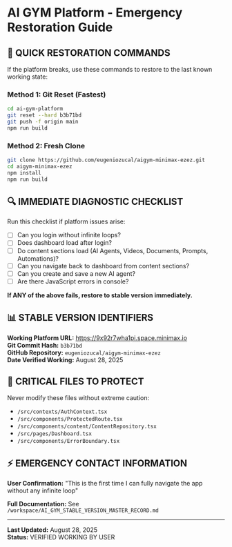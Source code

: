 # AI GYM Platform - Emergency Restoration Guide

## 🚨 **QUICK RESTORATION COMMANDS**

If the platform breaks, use these commands to restore to the last known working state:

### **Method 1: Git Reset (Fastest)**
```bash
cd ai-gym-platform
git reset --hard b3b71bd
git push -f origin main
npm run build
```

### **Method 2: Fresh Clone**
```bash
git clone https://github.com/eugeniozucal/aigym-minimax-ezez.git
cd aigym-minimax-ezez
npm install
npm run build
```

## 🔍 **IMMEDIATE DIAGNOSTIC CHECKLIST**

Run this checklist if platform issues arise:

- [ ] Can you login without infinite loops?
- [ ] Does dashboard load after login?
- [ ] Do content sections load (AI Agents, Videos, Documents, Prompts, Automations)?
- [ ] Can you navigate back to dashboard from content sections?
- [ ] Can you create and save a new AI agent?
- [ ] Are there JavaScript errors in console?

**If ANY of the above fails, restore to stable version immediately.**

## 📊 **STABLE VERSION IDENTIFIERS**

**Working Platform URL:** https://9x92r7wha1pi.space.minimax.io  
**Git Commit Hash:** `b3b71bd`  
**GitHub Repository:** `eugeniozucal/aigym-minimax-ezez`  
**Date Verified Working:** August 28, 2025

## 🔧 **CRITICAL FILES TO PROTECT**

Never modify these files without extreme caution:
- `/src/contexts/AuthContext.tsx`
- `/src/components/ProtectedRoute.tsx` 
- `/src/components/content/ContentRepository.tsx`
- `/src/pages/Dashboard.tsx`
- `/src/components/ErrorBoundary.tsx`

## ⚡ **EMERGENCY CONTACT INFORMATION**

**User Confirmation:** "This is the first time I can fully navigate the app without any infinite loop"

**Full Documentation:** See `/workspace/AI_GYM_STABLE_VERSION_MASTER_RECORD.md`

---
**Last Updated:** August 28, 2025  
**Status:** VERIFIED WORKING BY USER